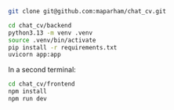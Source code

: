 ```bash
git clone git@github.com:maparham/chat_cv.git
```

```bash
cd chat_cv/backend
python3.13 -m venv .venv
source .venv/bin/activate
pip install -r requirements.txt
uvicorn app:app
```

In a second terminal:
```bash
cd chat_cv/frontend
npm install
npm run dev
```

